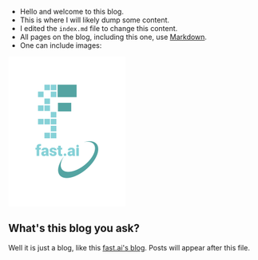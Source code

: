 * Hello and welcome to this blog. 
* This is where I will likely dump some content.
* I edited the `index.md` file to change this content. 
* All pages on the blog, including this one, use [Markdown](https://guides.github.com/features/mastering-markdown/). 
* One can include images:

![Image of fast.ai logo](images/logo.png)

## What's this blog you ask?

Well it is just a blog, like this [fast.ai's blog](https://www.fast.ai). Posts will appear after this file. 

